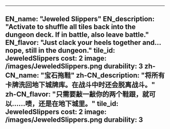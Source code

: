 ---

EN_name: "Jeweled Slippers"
EN_description: "Activate to shuffle all tiles back into the dungeon deck.  If in battle, also leave battle."
EN_flavor: "Just clack your heels together and... nope, still in the dungeon."
tile_id: JeweledSlippers
cost: 2
image: /images/JeweledSlippers.png
durability: 3
zh-CN_name: "宝石拖鞋"
zh-CN_description: "将所有卡牌洗回地下城牌库。在战斗中时还会脱离战斗。"
zh-CN_flavor: "只需要敲一敲你的两个鞋跟，就可以……啧，还是在地下城里。"
tile_id: JeweledSlippers
cost: 2
image: /images/JeweledSlippers.png
durability: 3
---